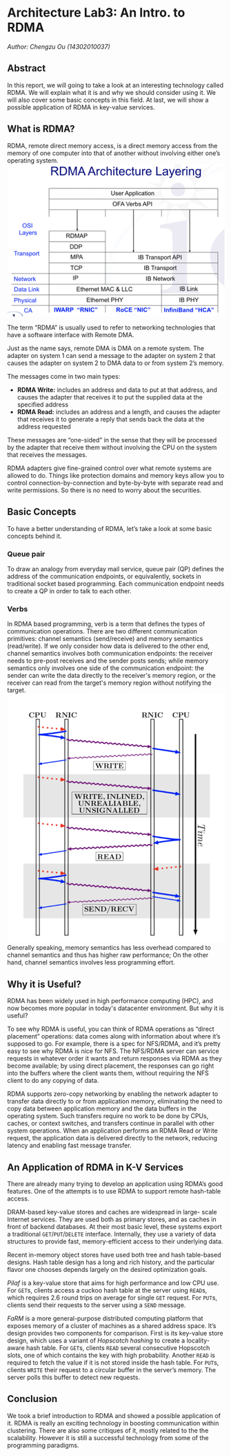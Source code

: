 # Architecture Lab3: An Intro. to RDMA

*Author: Chengzu Ou (14302010037)*
## Abstract

In this report, we will going to take a look at an interesting technology called RDMA. We will explain what it is and why we should consider using it. We will also cover some basic concepts in this field. At last, we will show a possible application of RDMA in key-value services.

## What is RDMA?
RDMA, remote direct memory access, is a direct memory access from the memory of one computer into that of another without involving either one’s operating system.
![](rdma-arch-layer.png)

The term “RDMA” is usually used to refer to networking technologies that have a software interface with Remote DMA.

Just as the name says, remote DMA is DMA on a remote system. The adapter on system 1 can send a message to the adapter on system 2 that causes the adapter on system 2 to DMA data to or from system 2’s memory.

The messages come in two main types:
- **RDMA Write:** includes an address and data to put at that address, and causes the adapter that receives it to put the supplied data at the specified address
- **RDMA Read:** includes an address and a length, and causes the adapter that receives it to generate a reply that sends back the data at the address requested

These messages are “one-sided” in the sense that they will be processed by the adapter that receive them without involving the CPU on the system that receives the messages.

RDMA adapters give fine-grained control over what remote systems are allowed to do. Things like protection domains and memory keys allow you to control connection-by-connection and byte-by-byte with separate read and write permissions. So there is no need to worry about the securities.

## Basic Concepts
To have a better understanding of RDMA, let’s take a look at some basic concepts behind it.

### Queue pair
To draw an analogy from everyday mail service, queue pair (QP) defines the address of the communication endpoints, or equivalently, sockets in traditional socket based programming. Each communication endpoint needs to create a QP in order to talk to each other.

### Verbs
In RDMA based programming, verb is a term that defines the types of communication operations. There are two different communication primitives: channel semantics (send/receive) and memory semantics (read/write). If we only consider how data is delivered to the other end, channel semantics involves both communication endpoints: the receiver needs to pre-post receives and the sender posts sends; while memory semantics only involves one side of the communication endpoint: the sender can write the data directly to the receiver's memory region, or the receiver can read from the target's memory region without notifying the target.
![](verbs.png)
Generally speaking, memory semantics has less overhead compared to channel semantics and thus has higher raw performance; On the other hand, channel semantics involves less programming effort.

## Why it is Useful?
RDMA has been widely used in high performance computing (HPC), and now becomes more popular in today's datacenter environment. But why it is useful?

To see why RDMA is useful, you can think of RDMA operations as “direct placement” operations: data comes along with information about where it’s supposed to go. For example, there is a spec for NFS/RDMA, and it’s pretty easy to see why RDMA is nice for NFS. The NFS/RDMA server can service requests in whatever order it wants and return responses via RDMA as they become available; by using direct placement, the responses can go right into the buffers where the client wants them, without requiring the NFS client to do any copying of data.

RDMA supports zero-copy networking by enabling the network adapter to transfer data directly to or from application memory, eliminating the need to copy data between application memory and the data buffers in the operating system. Such transfers require no work to be done by CPUs, caches, or context switches, and transfers continue in parallel with other system operations. When an application performs an RDMA Read or Write request, the application data is delivered directly to the network, reducing latency and enabling fast message transfer.

## An Application of RDMA in K-V Services
There are already many trying to develop an application using RDMA’s good features. One of the attempts is to use RDMA to support remote hash-table access.

DRAM-based key-value stores and caches are widespread in large- scale Internet services. They are used both as primary stores, and as caches in front of backend databases. At their most basic level, these systems export a traditional `GET`/`PUT`/`DELETE` interface. Internally, they use a variety of data structures to provide fast, memory-efficient access to their underlying data.

Recent in-memory object stores have used both tree and hash table-based designs. Hash table design has a long and rich history, and the particular flavor one chooses depends largely on the desired optimization goals.

*Pilaf* is a key-value store that aims for high performance and low CPU use. For `GET`s, clients access a cuckoo hash table at the server using `READ`s, which requires 2.6 round trips on average for single `GET` request. For `PUT`s, clients send their requests to the server using a `SEND` message.

*FaRM* is a more general-purpose distributed computing platform that exposes memory of a cluster of machines as a shared address space. It’s design provides two components for comparison. First is its key-value store design, which uses a variant of *Hopscotch hashing* to create a locality-aware hash table. For `GET`s, clients `READ` several consecutive Hopscotch slots, one of which contains the key with high probability. Another `READ` is required to fetch the value if it is not stored inside the hash table. For `PUT`s, clients `WRITE` their request to a circular buffer in the server’s memory. The server polls this buffer to detect new requests.

## Conclusion
We took a brief introduction to RDMA and showed a possible application of it. RDMA is really an exciting technology in boosting communication within clustering. There are also some critiques of it, mostly related to the the scalability. However it is still a successful technology from some of the programming paradigms.
